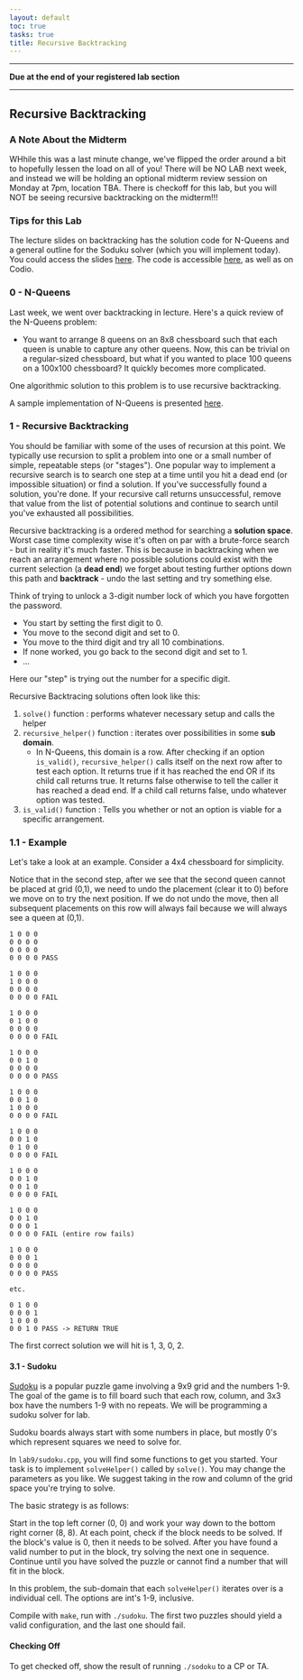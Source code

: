 ```yaml
---
layout: default
toc: true
tasks: true
title: Recursive Backtracking
---
```


---

**Due at the end of your registered lab section**

---

## Recursive Backtracking

### A Note About the Midterm
WHhile this was a last minute change, we've flipped the order around a bit to hopefully lessen the load on all of you! There will be NO LAB next week, and instead we will be holding an optional midterm review session on Monday at 7pm, location TBA. There is checkoff for this lab, but you will NOT be seeing recursive backtracking on the midterm!!!

### Tips for this Lab

The lecture slides on backtracking has the solution code for N-Queens and a general outline for the Soduku solver
(which you will implement today). You could access the slides [here](https://ee.usc.edu/~redekopp/cs104/slides/L12_BacktrackingSearch.pdf).
The code is accessible [here](assets/resources.zip), as well as on Codio.

### 0 - N-Queens

Last week, we went over backtracking in lecture. Here's a quick review of the N-Queens problem:
+ You want to arrange 8 queens on an 8x8 chessboard such that each queen is unable to capture any other queens. Now, this can be trivial on a regular-sized chessboard, but what if you wanted to place 100 queens on a 100x100 chessboard? It quickly becomes more complicated.

One algorithmic solution to this problem is to use recursive backtracking.

A sample implementation of N-Queens is presented [here](https://godbolt.org/z/Y3WvqPK8e).


### 1 - Recursive Backtracking

You should be familiar with some of the uses of recursion at this point. We typically use recursion to split a problem into one or a small number of simple, repeatable steps (or "stages"). One popular way to implement a recursive search is to search one step at a time until you hit a dead end (or impossible situation) or find a solution. If you've successfully found a solution, you're done. If your recursive call returns unsuccessful, remove that value from the list of potential solutions and continue to search until you've exhausted all possibilities.

Recursive backtracking is a ordered method for searching a **solution space**. Worst case time complexity wise it's often on par with a brute-force search - but in reality it's much faster. This is because in backtracking when we reach an arrangement where no possible solutions could exist with the current selection (a **dead end**) we forget about testing further options down this path and **backtrack** - undo the last setting and try something else.

Think of trying to unlock a 3-digit number lock of which you have forgotten the password.

- You start by setting the first digit to 0.
- You move to the second digit and set to 0.
- You move to the third digit and try all 10 combinations.
- If none worked, you go back to the second digit and set to 1.
- ...

Here our "step" is trying out the number for a specific digit.

Recursive Backtracing solutions often look like this:

1. `solve()` function : performs whatever necessary setup and calls the helper
2. `recursive_helper()` function : iterates over possibilities in some **sub domain**.
	+ In N-Queens, this domain is a row. After checking if an option `is_valid()`, `recursive_helper()` calls itself on the next row after to test each option. It returns true if it has reached the end OR if its child call returns true. It returns false otherwise to tell the caller it has reached a dead end. If a child call returns false, undo whatever option was tested.
3. `is_valid()` function : Tells you whether or not an option is viable for a specific arrangement.

### 1.1 - Example

Let's take a look at an example. Consider a 4x4 chessboard for simplicity.

Notice that in the second step, after we see that the second queen cannot be placed at grid (0,1), we need to undo the placement (clear it to 0) before we move on to try the next position. If we do not undo the move, then all subsequent placements on this row will always fail because we will always see a queen at (0,1).


```
1 0 0 0
0 0 0 0
0 0 0 0
0 0 0 0 PASS

1 0 0 0
1 0 0 0
0 0 0 0
0 0 0 0 FAIL

1 0 0 0
0 1 0 0
0 0 0 0
0 0 0 0 FAIL

1 0 0 0
0 0 1 0
0 0 0 0
0 0 0 0 PASS

1 0 0 0
0 0 1 0
1 0 0 0
0 0 0 0 FAIL

1 0 0 0
0 0 1 0
0 1 0 0
0 0 0 0 FAIL

1 0 0 0
0 0 1 0
0 0 1 0
0 0 0 0 FAIL

1 0 0 0
0 0 1 0
0 0 0 1
0 0 0 0 FAIL (entire row fails)

1 0 0 0
0 0 0 1
0 0 0 0
0 0 0 0 PASS

etc.

0 1 0 0
0 0 0 1
1 0 0 0
0 0 1 0 PASS -> RETURN TRUE
```

The first correct solution we will hit is 1, 3, 0, 2.


#### 3.1 - Sudoku

[Sudoku](http://www.websudoku.com/) is a popular puzzle game involving a 9x9 grid and the numbers 1-9. The goal of the game is to fill board such that each row, column, and 3x3 box have the numbers 1-9 with no repeats. We will be programming a sudoku solver for lab.

Sudoku boards always start with some numbers in place, but mostly 0's which represent squares we need to solve for.

In `lab9/sudoku.cpp`, you will find some functions to get you started. Your task is to implement `solveHelper()` called by `solve()`. You may change the parameters as you like. We suggest taking in the row and column of the grid space you're trying to solve.

The basic strategy is as follows:

Start in the top left corner (0, 0) and work your way down to the bottom right corner (8, 8). At each point, check if the block needs to be solved. If the block's value is 0, then it needs to be solved. After you have found a valid number to put in the block, try solving the next one in sequence. Continue until you have solved the puzzle or cannot find a number that will fit in the block.

In this problem, the sub-domain that each `solveHelper()` iterates over is a individual cell. The options are int's 1-9, inclusive.

Compile with `make`, run with `./sudoku`. The first two puzzles should yield a valid configuration, and the last one should fail.

#### Checking Off

To get checked off, show the result of running `./sodoku` to a CP or TA.



